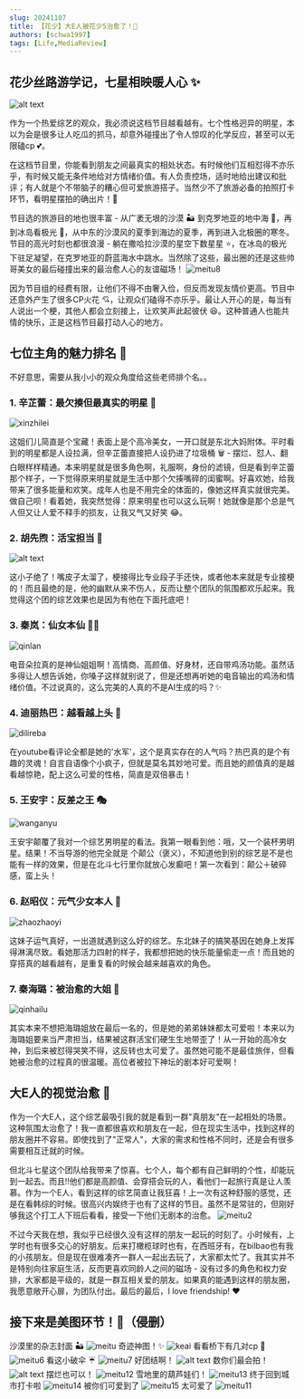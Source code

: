 ```yaml
---
slug: 20241107
title: 【花少】大E人被花少5治愈了！🌟
authors: [schwa1997]
tags: [Life,MediaReview]
---
```


## 花少丝路游学记，七星相映暖人心 ✨

![alt text](image-22.png)

作为一个热爱综艺的观众，我必须说这档节目越看越有。七个性格迥异的明星，本以为会是很多让人吃瓜的抓马，却意外碰撞出了令人惊叹的化学反应，甚至可以无限磕cp 💕。

在这档节目里，你能看到朋友之间最真实的相处状态。有时候他们互相怼得不亦乐乎，有时候又能无条件地给对方情绪价值。有人负责控场，适时地给出建议和批评；有人就是个不带脑子的糟心但可爱旅游搭子。当然少不了旅游必备的拍照打卡环节，看明星摆拍的确出片！📸

节目选的旅游目的地也很丰富 - 从广袤无垠的沙漠 🏜️ 到克罗地亚的地中海 🌊，再到冰岛看极光 🌌，从中东的沙漠风的夏季到海边的夏季，再到进入北极圈的寒冬。节目的高光时刻也都很浪漫 - 躺在撒哈拉沙漠的星空下数星星 ⭐，在冰岛的极光下驻足凝望，在克罗地亚的蔚蓝海水中跳水。当然除了这些，最出圈的还是这些帅哥美女的最后碰撞出来的最治愈人心的友谊磁场！
![meitu8](image-15.png)

因为节目组的经费有限，让他们不得不由奢入俭，但反而发现友情价更高。节目中还意外产生了很多CP火花 💘，让观众们磕得不亦乐乎。最让人开心的是，每当有人说出一个梗，其他人都会立刻接上，让欢笑声此起彼伏 😆。这种普通人也能共情的快乐，正是这档节目最打动人心的地方。

## 七位主角的魅力排名 🌟

不好意思，需要从我小小的观众角度给这些老师排个名。。

### 1. 辛芷蕾：最欠揍但最真实的明星 👑
![xinzhilei](image-1.png)

这姐们儿简直是个宝藏！表面上是个高冷美女，一开口就是东北大妈附体。平时看到的明星都是人设拉满，但辛芷蕾直接把人设扔进了垃圾桶 🗑️ - 摆烂、怼人、翻白眼样样精通。本来明星就是很多角色啊，礼服啊，身份的滤镜，但是看到辛芷蕾那个样子，一下觉得原来明星就是生活中那个欠揍嘴碎的闺蜜啊。好喜欢她，给我带来了很多能量和欢笑。成年人也是不用完全的体面的，像她这样真实就很完美。做自己呗！看着她，我突然觉得：原来明星也可以这么玩啊！她就像是那个总是气人但又让人爱不释手的损友，让我又气又好笑 😂。

### 2. 胡先煦：活宝担当 🤪
![alt text](image-27.png)

这小子绝了！嘴皮子太溜了，梗接得比专业段子手还快，或者他本来就是专业接梗的！而且最绝的是，他的幽默从来不伤人，反而让整个团队的氛围都欢乐起来。我觉得这个团的综艺效果也是因为有他在下面托底吧！

### 3. 秦岚：仙女本仙 🧚‍♀️
![qinlan](image-3.png)

电音朵拉真的是神仙姐姐啊！高情商、高颜值、好身材，还自带鸡汤功能。虽然话多得让人想告诉她，你嗓子这样就别说了，但是还想再听她的电音输出的鸡汤和情绪价值。不过说真的，这么完美的人真的不是AI生成的吗？✨

### 4. 迪丽热巴：越看越上头 💫
![dilireba](image-28.png)

在youtube看评论全都是她的'水军'，这个是真实存在的人气吗？热巴真的是个有趣的灵魂！自言自语像个小疯子，但就是莫名其妙地可爱。而且她的颜值真的是越看越惊艳，配上这么可爱的性格，简直是双倍暴击！

### 5. 王安宇：反差之王 🎭
![wanganyu](image-5.png)

王安宇颠覆了我对一个综艺男明星的看法。我第一眼看到他：哦，又一个装杯男明星。结果！不当导游的他完全就是
个颠公（褒义），不知道他到别的综艺是不是也能有一样的效果，但是在北斗七行里你就放心发癫吧！第一次看到：颠公＋破碎感，蛮上头！

### 6. 赵昭仪：元气少女本人 🌸
![zhaozhaoyi](image-25.png)

这妹子运气真好，一出道就遇到这么好的综艺。东北妹子的搞笑基因在她身上发挥得淋漓尽致。看她那活力四射的样子，我都想把她的快乐能量偷走一点！而且她的穿搭真的越看越有，是重复看的时候会越来越喜欢的角色。

### 7. 秦海璐：被治愈的大姐 💝
![qinhailu](image-26.png)

其实本来不想把海璐姐放在最后一名的，但是她的弟弟妹妹都太可爱啦！本来以为海璐姐要来当严肃担当，结果被这群活宝们硬生生地带歪了！从一开始的高冷女神，到后来被怼得哭笑不得，这反转也太可爱了。虽然她可能不是最佳旅伴，但看她被治愈的过程真的很温暖。高位者被拉下神坛的剧本好可爱啊！

## 大E人的视觉治愈 💖

作为一个大E人，这个综艺最吸引我的就是看到一群"真朋友"在一起相处的场景。这种氛围太治愈了！我一直都很喜欢和朋友在一起，但在现实生活中，找到这样的朋友圈并不容易。即使找到了"正常人"，大家的需求和性格不同时，还是会有很多需要相互迁就的时候。

但北斗七星这个团队给我带来了惊喜。七个人，每个都有自己鲜明的个性，却能玩到一起去。而且!!他们都是高颜值、会穿搭会玩的人，看他们一起旅行真是让人羡慕。作为一个E人，看到这样的综艺简直让我狂喜！上一次有这种舒服的感觉，还是在看韩综的时候。很高兴内娱终于也有了这样的节目。虽然不是常驻的，但刚好够我这个打工人下班后看看，接受一下他们无剧本的治愈。
![meitu2](image-9.png)

不过今天我在想，我似乎已经很久没有这样的朋友一起玩的时刻了。小时候有，上学时也有很多交心的好朋友。后来打橄榄球时也有，在西班牙有，在bilbao也有我的小孩朋友。但是现在很难凑齐一群人一起出去玩了，大家都太忙了。我其实并不是特别向往家庭生活，反而更喜欢同龄人之间的磁场 - 没有过多的角色和权力安排，大家都是平级的，就是一群互相关爱的朋友。如果真的能遇到这样的朋友圈，我愿意敞开心扉，为团队付出。最后的最后，I love friendship! ❤️

## 接下来是美图环节！📸（侵删）

沙漠里的杂志封面 🏜️
![meitu](image-8.png)
奇迹神图！✨
![keai](image-2.png)
看看桥下有几对cp 🌉
![meitu6](image-13.png)
看这小破伞 ☔
![meitu7](image-14.png)
好团结啊！
![alt text](image-30.png)
数你们最会拍！
![alt text](image-29.png)
摆烂也可以！
![meitu12](image-19.png)
雪地里的葫芦娃们！
![meitu13](image-20.png)
终于回到城市打卡啦
![meitu14](image-21.png)
被你们可爱到了
![meitu15](image-23.png)
太可爱了
![meitu11](image-18.png)